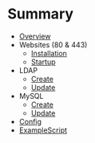 # Summary

* [Overview](README.md)
* Websites (80 & 443)
  * [Installation](createNginxReverseProxyContainer.sh.md)
  * [Startup](start.sh.md)
* LDAP
  * [Create](ldap/createSlapdContainer.sh.md)
  * [Update](updateSlapdContainer.sh.md)
* MySQL
  * [Create](createMySQLContainer.sh.md)
  * [Update](updateMysqlDocker.sh.md)
* [Config](config.cfg.md)
* [ExampleScript](ExampleScript.sh.md)
